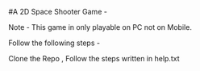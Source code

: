 #A 2D Space Shooter Game -

Note -
This game in only playable on PC not on Mobile.

Follow the following steps -

Clone the Repo ,
Follow the steps written in help.txt
